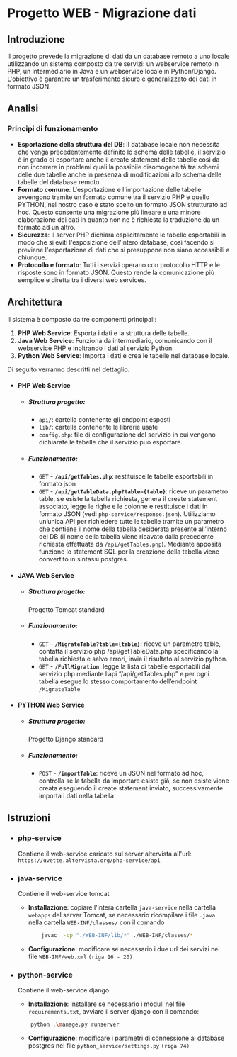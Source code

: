 # Progetto WEB - Migrazione dati


## Introduzione

Il progetto prevede la migrazione di dati da un database remoto a uno locale utilizzando un sistema composto da tre servizi: un webservice remoto in PHP, un intermediario in Java e un webservice locale in Python/Django. L'obiettivo è garantire un trasferimento sicuro e generalizzato dei dati in formato JSON.


## Analisi

### Principi di funzionamento 

- **Esportazione della struttura del DB**: Il database locale non necessita che venga precedentemente definito lo schema delle tabelle, il servizio è in grado di esportare anche il create statement delle tabelle così da non incorrere in problemi quali la possibile disomogeneità tra schemi delle due tabelle anche in presenza di modificazioni allo schema delle tabelle del database remoto.
- **Formato comune**: L'esportazione e l'importazione delle tabelle avvengono tramite un formato comune tra il servizio PHP e quello PYTHON, nel nostro caso è stato scelto un formato JSON strutturato ad hoc. Questo consente una migrazione più lineare e una minore elaborazione dei dati in quanto non ne è richiesta la traduzione da un formato ad un altro.
- **Sicurezza**: Il server PHP dichiara esplicitamente le tabelle esportabili in modo che si eviti l'esposizione dell'intero database, così facendo si previene l'esportazione di dati che si presuppone non siano accessibili a chiunque.
- **Protocollo e formato**: Tutti i servizi operano con protocollo HTTP e le risposte sono in formato JSON. Questo rende la comunicazione più semplice e diretta tra i diversi web services.



## Architettura

Il sistema è composto da tre componenti principali:
1. **PHP Web Service**: Esporta i dati e la struttura delle tabelle.
2. **Java Web Service**: Funziona da intermediario, comunicando con il webservice PHP e inoltrando i dati al servizio Python.
3. **Python Web Service**: Importa i dati e crea le tabelle nel database locale.

Di seguito verranno descritti nel dettaglio.


- #### PHP Web Service
    - ##### Struttura progetto:
        - ``api/``: cartella contenente gli endpoint esposti
        - ``lib/``: cartella contenente le librerie usate
        - ``config.php``: file di configurazione del servizio in cui vengono dichiarate le tabelle che il servizio può esportare.

    - ##### Funzionamento:
	    - ``GET`` - **``/api/getTables.php``**: restituisce le tabelle esportabili in formato json 
	    - ``GET`` - **``/api/getTableData.php?table={table}``**: riceve un parametro table, se esiste la tabella richiesta, genera il create statement associato, legge le righe e le colonne e restituisce i dati in formato JSON (vedi ``php-service/response.json``). Utilizziamo un’unica API per richiedere tutte le tabelle tramite un parametro che contiene il nome della tabella desiderata presente all’interno del DB (il nome della tabella viene ricavato dalla precedente richiesta effettuata da ``/api/getTables.php``). Mediante apposita funzione lo statement SQL per la creazione della tabella viene convertito in sintassi postgres.

	
- #### JAVA Web Service
    - ##### Struttura progetto:
        Progetto Tomcat standard

    - ##### Funzionamento:
	    - ``GET`` - **``/MigrateTable?table={table}``**: riceve un parametro table, contatta il servizio php /api/getTableData.php specificando la tabella richiesta e salvo errori, invia il risultato al servizio python.
	    - ``GET`` - **``/FullMigration``**: legge la lista di tabelle esportabili dal servizio php mediante l’api “/api/getTables.php” e per ogni tabella esegue lo stesso comportamento dell’endpoint ``/MigrateTable``


- #### PYTHON Web Service
    - ##### Struttura progetto:
        Progetto Django standard

    - ##### Funzionamento:
	    - ``POST`` - **``/importTable``**: riceve un JSON nel formato ad hoc, controlla se la tabella da importare esiste già, se non esiste viene creata eseguendo il create statement inviato, successivamente importa i dati nella tabella
	

    

## Istruzioni

- ### php-service
    Contiene il web-service caricato sul server altervista all'url: ``https://uvette.altervista.org/php-service/api``

- ### java-service
    Contiene il web-service tomcat

    - **Installazione**: copiare l'intera cartella ``java-service`` nella cartella ``webapps`` del server Tomcat, se necessario ricompilare i file ``.java`` nella cartella ``WEB-INF/classes/`` con il comando

        ```bash
            javac  -cp "./WEB-INF/lib/*" ./WEB-INF/classes/*    
        ```
    - **Configurazione**: modificare se necessario i due url dei servizi nel file ``WEB-INF/web.xml`` ``(riga 16 - 20)``

- ### python-service
    Contiene il web-service django

    - **Installazione**: installare se necessario i moduli nel file ``requirements.txt``, avviare il server django con il comando: 
    ```bash
        python .\manage.py runserver
    ```
    
    - **Configurazione**: modificare i parametri di connessione al database postgres nel file ``python_service/settings.py`` ``(riga 74)``
